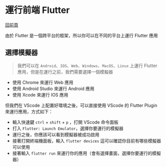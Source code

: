 # 運行前端 Flutter

[回前頁](./develop.md)

由於 Flutter 是一個跨平台的框架，所以你可以在不同的平台上運行 Flutter 應用

## 選擇模擬器

> 我們可以在 `Android`、`IOS`、`Web`、`Windows`、`MacOS`、`Linux` 上運行 Flutter 應用，但是在運行之前，我們需要選擇一個模擬器

- 使用 Chrome 來運行 Web 應用
- 使用 Android Studio 來運行 Android 應用
- 使用 Xcode 來運行 IOS 應用

但我們在 VScode 上配置好環境之後，可以直接使用 VScode 的 Flutter Plugin 來運行應用，方式如下：

- 輸入快速鍵 `ctrl` + `shift` + `p` ，打開 VScode 命令面板
- 打入 `Flutter: Launch Emulator`，選擇你要運行的模擬器
- 運行之後，你應該可以看到模擬器被成功啟用
- 接著打開終端機面板，輸入 `flutter devices` 這可以確認你目前有哪些模擬器可以使用
- 接著輸入 `flutter run` 來運行你的應用（會有選擇畫面，選擇你要運行的模擬器）
